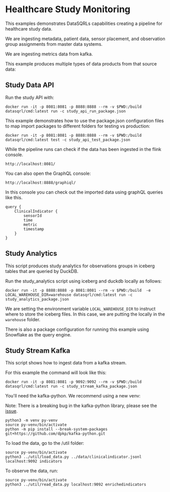 # Healthcare Study Monitoring

This examples demonstrates DataSQRLs capabilities creating a pipeline for healthcare study data. 

We are ingesting metadata, patient data, sensor placement, and observation group assignments from master data systems.

We are ingesting metrics data from kafka.

This example produces multiple types of data products from that source data:

## Study Data API

Run the study API with:

```
docker run -it -p 8081:8081 -p 8888:8888 --rm -v $PWD:/build datasqrl/cmd:latest run -c study_api_run_package.json
```

This example demonstrates how to use the package.json configuration files to map import packages to different folders for testing vs production:

```
docker run -it -p 8081:8081 -p 8888:8888 --rm -v $PWD:/build datasqrl/cmd:latest test -c study_api_test_package.json
```

While the pipeline runs can check if the data has been ingested in the flink console. 

```
http://localhost:8081/
```

You can also open the GraphQL console:
```
http://localhost:8888/graphiql/
```

In this console you can check out the imported data using graphQL queries like this. 
```
query {
    ClinicalIndicator {
        sensorId
        time
        metric
        timestamp
    }
}
```

## Study Analytics
This script produces study analytics for observations groups in iceberg tables that are queried by DuckDB.

Run the study_analytics script using iceberg and duckdb locally as follows:
```
docker run -it -p 8888:8888 -p 8081:8081 --rm -v $PWD:/build  -e LOCAL_WAREHOUSE_DIR=warehouse datasqrl/cmd:latest run -c study_analytics_package.json
```

We are setting the environment variable `LOCAL_WAREHOUSE_DIR` to instruct where to store the iceberg files. In this case, we are putting the locally in the `warehouse` folder.

There is also a package configuration for running this example using Snowflake as the query engine. 

## Study Stream Kafka
This script shows how to ingest data from a kafka stream. 

For this example the command will look like this:
```
docker run -it -p 8081:8081 -p 9092:9092 --rm -v $PWD:/build datasqrl/cmd:latest run -c study_stream_kafka_package.json
```

You'll need the kafka-python. We recommend using a new venv:

Note: There is a breaking bug in the kafka-python library, please see the [issue](https://github.com/dpkp/kafka-python/issues/2412).
```
python3 -m venv py-venv
source py-venv/bin/activate
python -m pip install --break-system-packages git+https://github.com/dpkp/kafka-python.git
```

To load the data, go to the /util folder:
```
source py-venv/bin/activate
python3 ../util/load_data.py ../data/clinicalindicator.jsonl localhost:9092 indicators
```

To observe the data, run:
```
source py-venv/bin/activate
python3 ../util/read_data.py localhost:9092 enrichedindicators
```